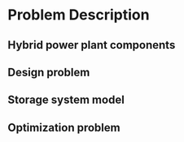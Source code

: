 # Problem Description

## Hybrid power plant components

## Design problem

## Storage system model

## Optimization problem

